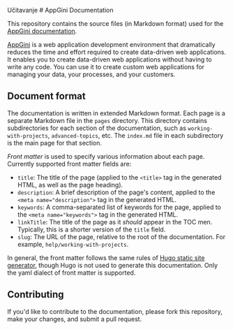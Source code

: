 Učitavanje # AppGini Documentation

This repository contains the source files (in Markdown format) used for the [AppGini documentation](https://bigprof.com/appgini/help).

[AppGini](https://bigprof.com/appgini/) is a web application development environment that dramatically reduces the time and effort required to create data-driven web applications.
It enables you to create data-driven web applications without having to write any code. You can use it to create custom web applications for
managing your data, your processes, and your customers.

## Document format

The documentation is written in extended Markdown format. Each page is a separate Markdown file in the `pages` directory.
This directory contains subdirectories for each section of the documentation, such as `working-with-projects`, `advanced-topics`, etc.
The `index.md` file in each subdirectory is the main page for that section.

*Front matter* is used to specify various information about each page. Currently supported front matter fields are:

* `title`: The title of the page (applied to the `<title>` tag in the generated HTML, as well as the page heading).
* `description`: A brief description of the page's content, applied to the `<meta name="description">` tag in the generated HTML.
* `keywords`: A comma-separated list of keywords for the page, applied to the `<meta name="keywords">` tag in the generated HTML.
* `linkTitle`: The title of the page as it *should* appear in the TOC men. Typically, this is a shorter version of the `title` field.
* `slug`: The URL of the page, relative to the root of the documentation. For example, `help/working-with-projects`.

In general, the front matter follows the same rules of [Hugo static site generator](https://gohugo.io/content-management/front-matter/),
though Hugo is not used to generate this documentation. Only the yaml dialect of front matter is supported.

## Contributing

If you'd like to contribute to the documentation, please fork this repository, make your changes, and submit a pull request.

